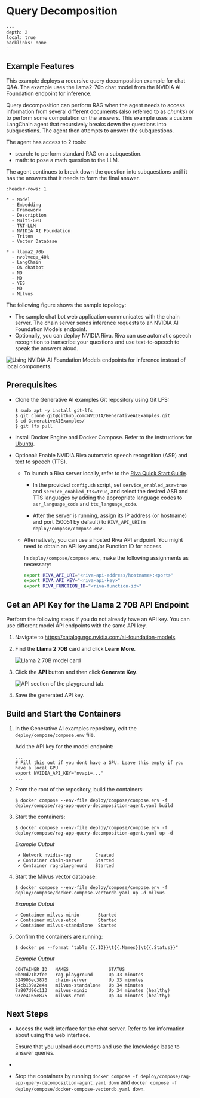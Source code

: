 <!--
  SPDX-FileCopyrightText: Copyright (c) 2023 NVIDIA CORPORATION & AFFILIATES. All rights reserved.
  SPDX-License-Identifier: Apache-2.0

  Licensed under the Apache License, Version 2.0 (the "License");
  you may not use this file except in compliance with the License.
  You may obtain a copy of the License at

  http://www.apache.org/licenses/LICENSE-2.0

  Unless required by applicable law or agreed to in writing, software
  distributed under the License is distributed on an "AS IS" BASIS,
  WITHOUT WARRANTIES OR CONDITIONS OF ANY KIND, either express or implied.
  See the License for the specific language governing permissions and
  limitations under the License.
-->

# Query Decomposition

```{contents}
---
depth: 2
local: true
backlinks: none
---
```

## Example Features

This example deploys a recursive query decomposition example for chat Q&A.
The example uses the llama2-70b chat model from the NVIDIA AI Foundation endpoint for inference.

Query decomposition can perform RAG when the agent needs to access information from several different documents
(also referred to as _chunks_) or to perform some computation on the answers.
This example uses a custom LangChain agent that recursively breaks down the questions into subquestions.
The agent then attempts to answer the subquestions.

The agent has access to 2 tools:
- search: to perform standard RAG on a subquestion.
- math: to pose a math question to the LLM.

The agent continues to break down the question into subquestions until it has the answers that it needs to form the final answer.

```{list-table}
:header-rows: 1

* - Model
  - Embedding
  - Framework
  - Description
  - Multi-GPU
  - TRT-LLM
  - NVIDIA AI Foundation
  - Triton
  - Vector Database

* - llama2_70b
  - nvolveqa_40k
  - LangChain
  - QA chatbot
  - NO
  - NO
  - YES
  - NO
  - Milvus
```

The following figure shows the sample topology:

- The sample chat bot web application communicates with the chain server.
  The chain server sends inference requests to an NVIDIA AI Foundation Models endpoint.
- Optionally, you can deploy NVIDIA Riva. Riva can use automatic speech recognition to transcribe
  your questions and use text-to-speech to speak the answers aloud.

![Using NVIDIA AI Foundation Models endpoints for inference instead of local components.](./images/ai-foundations-topology.png)

## Prerequisites

- Clone the Generative AI examples Git repository using Git LFS:

  ```console
  $ sudo apt -y install git-lfs
  $ git clone git@github.com:NVIDIA/GenerativeAIExamples.git
  $ cd GenerativeAIExamples/
  $ git lfs pull
  ```

- Install Docker Engine and Docker Compose.
  Refer to the instructions for [Ubuntu](https://docs.docker.com/engine/install/ubuntu/).

- Optional: Enable NVIDIA Riva automatic speech recognition (ASR) and text to speech (TTS).

  - To launch a Riva server locally, refer to the [Riva Quick Start Guide](https://docs.nvidia.com/deeplearning/riva/user-guide/docs/quick-start-guide.html).

    - In the provided `config.sh` script, set `service_enabled_asr=true` and `service_enabled_tts=true`, and select the desired ASR and TTS languages by adding the appropriate language codes to `asr_language_code` and `tts_language_code`.

    - After the server is running, assign its IP address (or hostname) and port (50051 by default) to `RIVA_API_URI` in `deploy/compose/compose.env`.

  - Alternatively, you can use a hosted Riva API endpoint. You might need to obtain an API key and/or Function ID for access.

    In `deploy/compose/compose.env`, make the following assignments as necessary:

    ```bash
    export RIVA_API_URI="<riva-api-address/hostname>:<port>"
    export RIVA_API_KEY="<riva-api-key>"
    export RIVA_FUNCTION_ID="<riva-function-id>"
    ```

## Get an API Key for the Llama 2 70B API Endpoint

Perform the following steps if you do not already have an API key.
You can use different model API endpoints with the same API key.

1. Navigate to <https://catalog.ngc.nvidia.com/ai-foundation-models>.

1. Find the **Llama 2 70B** card and click **Learn More**.

   ![Llama 2 70B model card](./images/llama-2-70b-card.png)

1. Click the **API** button and then click **Generate Key**.

   ![API section of the playground tab.](./images/llama-2-generate-key.png)

1. Save the generated API key.

## Build and Start the Containers

1. In the Generative AI examples repository, edit the `deploy/compose/compose.env` file.

   Add the API key for the model endpoint:

   ```shell
   ...
   # Fill this out if you dont have a GPU. Leave this empty if you have a local GPU
   export NVIDIA_API_KEY="nvapi=..."
   ...
   ```

1. From the root of the repository, build the containers:

   ```console
   $ docker compose --env-file deploy/compose/compose.env -f deploy/compose/rag-app-query-decomposition-agent.yaml build
   ```

1. Start the containers:

   ```console
   $ docker compose --env-file deploy/compose/compose.env -f deploy/compose/rag-app-query-decomposition-agent.yaml up -d
   ```

   *Example Output*

   ```output
    ✔ Network nvidia-rag         Created
    ✔ Container chain-server     Started
    ✔ Container rag-playground   Started
   ```

1. Start the Milvus vector database:

   ```console
   $ docker compose --env-file deploy/compose/compose.env -f deploy/compose/docker-compose-vectordb.yaml up -d milvus
   ```

   *Example Output*

   ```output
   ✔ Container milvus-minio       Started
   ✔ Container milvus-etcd        Started
   ✔ Container milvus-standalone  Started
   ```

1. Confirm the containers are running:

   ```console
   $ docker ps --format "table {{.ID}}\t{{.Names}}\t{{.Status}}"
   ```

   *Example Output*

   ```output
   CONTAINER ID   NAMES               STATUS
   0be0d21b2fee   rag-playground      Up 33 minutes
   524905ec3870   chain-server        Up 33 minutes
   14cb139a2e4a   milvus-standalone   Up 34 minutes
   7a807d96c113   milvus-minio        Up 34 minutes (healthy)
   937e4165e875   milvus-etcd         Up 34 minutes (healthy)
   ```

## Next Steps

- Access the web interface for the chat server.
  Refer to [](./using-sample-web-application.md) for information about using the web interface.

  Ensure that you upload documents and use the knowledge base to answer queries.
- [](./vector-database.md)
- Stop the containers by running `docker compose -f deploy/compose/rag-app-query-decomposition-agent.yaml down` and
  `docker compose -f deploy/compose/docker-compose-vectordb.yaml down`.

